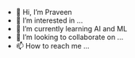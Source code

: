 - 👋 Hi, I’m Praveen
- 👀 I’m interested in ...
- 🌱 I’m currently learning AI and ML
- 💞️ I’m looking to collaborate on ...
- 📫 How to reach me ...

<!---
pravgcet/pravgcet is a ✨ special ✨ repository because its `README.md` (this file) appears on your GitHub profile.
You can click the Preview link to take a look at your changes.
--->
